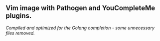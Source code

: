 **Vim image with Pathogen and YouCompleteMe plugins.**
--------------------------------------------
*Compiled and optimized for the Golang completion - some unnecessary files removed.*
